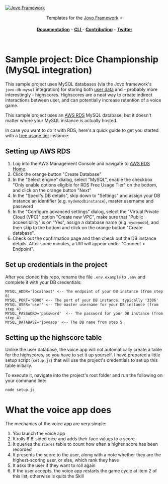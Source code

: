 [![Jovo Framework](https://www.jovo.tech/img/github-logo.png)](https://www.jovo.tech)

<p align="center">Templates for the <a href="https://github.com/jovotech/jovo-framework-nodejs">Jovo Framework</a> ⭐️</p>

<p align="center">
<a href="https://www.jovo.tech/framework/docs/"><strong>Documentation</strong></a> -
<a href="https://github.com/jovotech/jovo-cli"><strong>CLI </strong></a> - <a href="https://github.com/jovotech/jovo-framework-nodejs/blob/master/CONTRIBUTING.md"><strong>Contributing</strong></a> - <a href="https://twitter.com/jovotech"><strong>Twitter</strong></a></p>
<br/>

# Sample project: Dice Championship (MySQL integration)

This sample project uses MySQL databases (via the Jovo framework's `jovo-db-mysql` integration) for storing both <a href="https://www.jovo.tech/docs/data/user">user data</a> and - probably more interestingly - highscores. Highscores are a neat way to create indirect interactions between user, and can potentially increase retention of a voice game.

This sample project uses an <a href="https://console.aws.amazon.com/rds/home">AWS RDS</a> MySQL database, but it doesn't matter where your MySQL instance is actually hosted.

In case you want to do it with RDS, here's a quick guide to get you started with a <a href="https://aws.amazon.com/rds/free/">free usage tier</a> instance:

## Setting up AWS RDS

1. Log into the AWS Management Console and navigate to <a href="https://console.aws.amazon.com/rds/home">AWS RDS Home</a>.
2. Click the orange button "Create Database"
3. In the "Select engine" dialog, select "MySQL", enable the checkbox "Only enable options eligible for RDS Free Usage Tier" on the bottom, and click on the orange button "Next"
4. In the "Specify DB details", skip down to "Settings" and assign your DB instance an identifier (e.g. `mydemodbinstance`), master username and password
5. In the "Configure advanced settings" dialog, select the "Virtual Private Cloud (VPC)" option "Create new VPC", make sure that "Public accessibility" is on "Yes", assign a database name (e.g. `mydemodb`), and then skip to the bottom and click on the orange button "Create database".
6. Check out the confirmation page and then check out the DB instance details. After some minutes, a URI will appear under "Connect > Endpoint".

## Set up credentials in the project

After you cloned this repo, rename the file `.env.example` to `.env` and complete it with your DB credentials:
```
MYSQL_ADDR='localhost' <-- The endpoint of your DB instance (from step 6)
MYSQL_PORT='9000' <-- The port of your DB instance, typically '3306'
MYSQL_USER='user' <-- The master username for your DB instance (from step 4)
MYSQL_PASSWORD='password'  <-- The password for your DB instance (from step 4)
MYSQL_DATABASE='jovoapp' <-- The DB name from step 5
```

## Setting up the highscore table

Unlike the user database, the voice app will not automatically create a table for the highscores, so you have to set it up yourself. I have prepared a little setup script (`setup.js`) that will use the project's credentials to set up this table initially.

To execute it, navigate into the project's root folder and run the following on your command line:

```
node setup.js
```

# What the voice app does

The mechanics of the voice app are very simple:

1.  You launch the voice app
2.  It rolls 6 6-sided dice and adds their face values to a score
3.  It queries the `scores` table to count how often a higher score has been recorded
4.  It presents the score to the user, along with a note whether they are the highest-scoring user, or else, which rank they have
5.  It asks the user if they want to roll again
6.  If the user accepts, the voice app restarts the game cycle at item 2 of this list, otherwise is quits the Skill

